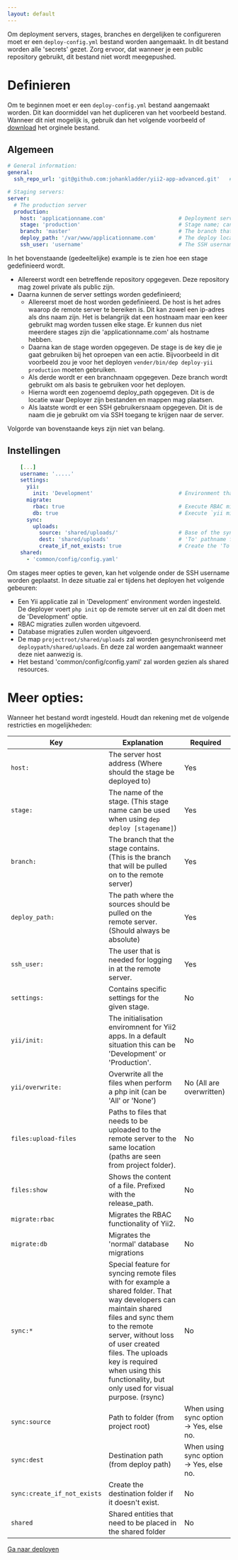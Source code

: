 ```yaml
---
layout: default
---
```


Om deployment servers, stages, branches en dergelijken te configureren moet er een `deploy-config.yml`
bestand worden aangemaakt. In dit bestand worden alle 'secrets' gezet. Zorg ervoor, dat wanneer je een 
public repository gebruikt, dit bestand niet wordt meegepushed.

# Definieren
Om te beginnen moet er een `deploy-config.yml` bestand aangemaakt worden. Dit kan doormiddel van 
het dupliceren van het voorbeeld bestand. Wanneer dit niet mogelijk is, gebruik dan het volgende
voorbeeld of [download](assets/deploy-config.yml.example) het orginele bestand.

## Algemeen

```yaml
# General information:
general:
  ssh_repo_url: 'git@github.com:johankladder/yii2-app-advanced.git'   # The repository your project is stored

# Staging servers:
server:
  # The production server
  production:
    host: 'applicationname.com'                       # Deployment server hostname/ip
    stage: 'production'                               # Stage name; can be used by 'dep deploy-yii [stage]
    branch: 'master'                                  # The branch that should be used to deploy
    deploy_path: '/var/www/applicationname.com'       # The deploy location
    ssh_user: 'username'                              # The SSH username, that has access to the remote server

```
In het bovenstaande (gedeeltelijke) example is te zien hoe een stage gedefinieerd wordt.
- Allereerst wordt een betreffende repository opgegeven. Deze repository mag zowel private als public zijn.
- Daarna kunnen de server settings worden gedefinieerd;
    - Allereerst moet de host worden gedefinieerd. De host is het adres waarop de remote server 
     te bereiken is. Dit kan zowel een ip-adres als dns naam zijn. Het is belangrijk dat een hostnaam maar een keer 
     gebruikt mag worden tussen elke stage. Er kunnen dus niet meerdere stages zijn die 'applicationname.com' als 
     hostname hebben. 
     - Daarna kan de stage worden opgegeven. De stage is de key die je gaat gebruiken bij het oproepen van 
     een actie. Bijvoorbeeld in dit voorbeeld zou je voor het deployen `vender/bin/dep deploy-yii production` moeten 
     gebruiken.
     - Als derde wordt er een branchnaam opgegeven. Deze branch wordt gebruikt om als basis te gebruiken 
     voor het deployen. 
     - Hierna wordt een zogenoemd deploy_path opgegeven. Dit is de locatie waar Deployer zijn bestanden
     en mappen mag plaatsen.
     - Als laatste wordt er een SSH gebruikersnaam opgegeven. Dit is de naam die je gebruikt om 
     via SSH toegang te krijgen naar de server.

Volgorde van bovenstaande keys zijn niet van belang.

## Instellingen

```yaml
    [...]
    username: '.....'
    settings:
      yii:
        init: 'Development'                           # Environment that can be used. See `php init` for possibilities
      migrate:
        rbac: true                                    # Execute RBAC migrations
        db: true                                      # Execute `yii migrate`
      sync:
        uploads:
          source: 'shared/uploads/'                   # Base of the sync folder
          dest: 'shared/uploads'                      # 'To' pathname from base deployment path
          create_if_not_exists: true                  # Create the 'To' path if not exist
    shared:
      - 'common/config/config.yaml'
```

Om stages meer opties te geven, kan het volgende onder de SSH username worden geplaatst. In deze situatie 
zal er tijdens het deployen het volgende gebeuren:
- Een Yii applicatie zal in 'Development' environment worden ingesteld. De deployer voert `php init` op 
de remote server uit en zal dit doen met de 'Development' optie.
- RBAC migraties zullen worden uitgevoerd.
- Database migraties zullen worden uitgevoerd.
- De map `projectroot/shared/uploads` zal worden gesynchroniseerd met `deploypath/shared/uploads`. En deze 
zal worden aangemaakt wanneer deze niet aanwezig is.
- Het bestand 'common/config/config.yaml' zal worden gezien als shared resources.

# Meer opties:
Wanneer het bestand wordt ingesteld. Houdt dan rekening met de volgende restricties en mogelijkheden:

Key | Explanation | Required
--- | --- | ---
`host:` | The server host address (Where should the stage be deployed to) | Yes
`stage:` | The name of the stage. (This stage name can be used when using `dep deploy [stagename]`) | Yes
`branch:` | The branch that the stage contains. (This is the branch that will be pulled on to the remote server) | Yes
`deploy_path:` | The path where the sources should be pulled on the remote server. (Should always be absolute) | Yes
`ssh_user:` | The user that is needed for logging in at the remote server. | Yes
`settings:` | Contains specific settings for the given stage. | No
`yii/init:` | The initialisation enviromnent for Yii2 apps. In a default situation this can be 'Development' or 'Production'. | No
`yii/overwrite:` | Overwrite all the files when perform a php init (can be 'All' or 'None') | No (All are overwritten)
`files:upload-files` | Paths to files that needs to be uploaded to the remote server to the same location (paths are seen from project folder).  | No
`files:show` | Shows the content of a file. Prefixed with the release_path. | No
`migrate:rbac` | Migrates the RBAC functionality of Yii2. | No
`migrate:db` | Migrates the 'normal' database migrations | No
`sync:*` | Special feature for syncing remote files with for example a shared folder. That way developers can maintain shared files and sync them to the remote server, without loss of user created files. The uploads key is required when using this functionality, but only used for visual purpose. (rsync) | No
`sync:source` | Path to folder (from project root) | When using sync option -> Yes, else no.
`sync:dest` | Destination path (from deploy path) | When using sync option -> Yes, else no.
`sync:create_if_not_exists` | Create the destination folder if it doesn't exist. | No
`shared` | Shared entities that need to be placed in the shared folder | No |


[Ga naar deployen](deploy)